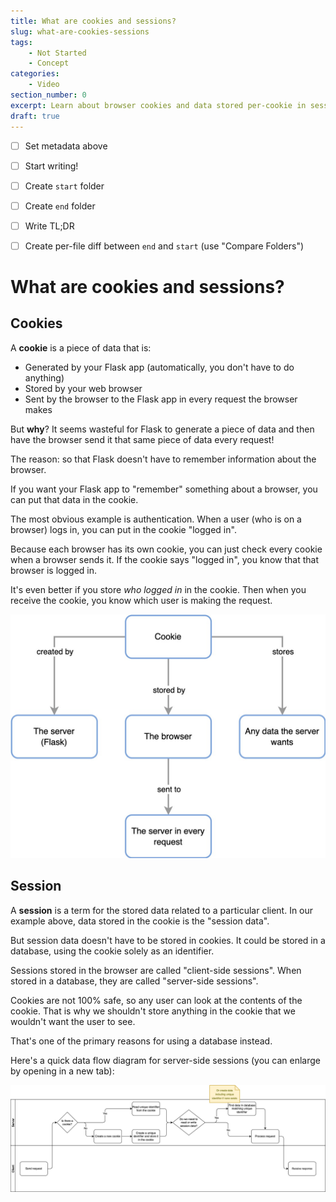 ```yaml
---
title: What are cookies and sessions?
slug: what-are-cookies-sessions
tags:
    - Not Started
    - Concept
categories:
    - Video
section_number: 0
excerpt: Learn about browser cookies and data stored per-cookie in sessions.
draft: true
---
```


- [ ] Set metadata above
- [ ] Start writing!
- [ ] Create `start` folder
- [ ] Create `end` folder
- [ ] Write TL;DR
- [ ] Create per-file diff between `end` and `start` (use "Compare Folders")


# What are cookies and sessions?

## Cookies

A **cookie** is a piece of data that is:

- Generated by your Flask app (automatically, you don't have to do anything)
- Stored by your web browser
- Sent by the browser to the Flask app in every request the browser makes

But **why**? It seems wasteful for Flask to generate a piece of data and then have the browser send it that same piece of data every request!

The reason: so that Flask doesn't have to remember information about the browser.

If you want your Flask app to "remember" something about a browser, you can put that data in the cookie.

The most obvious example is authentication. When a user (who is on a browser) logs in, you can put in the cookie "logged in".

Because each browser has its own cookie, you can just check every cookie when a browser sends it. If the cookie says "logged in", you know that that browser is logged in.

It's even better if you store _who logged in_ in the cookie. Then when you receive the cookie, you know which user is making the request.

![Cookies and sessions diagram](./assets/cookies-and-sessions.jpg)

## Session

A **session** is a term for the stored data related to a particular client. In our example above, data stored in the cookie is the "session data".

But session data doesn't have to be stored in cookies. It could be stored in a database, using the cookie solely as an identifier.

Sessions stored in the browser are called "client-side sessions". When stored in a database, they are called "server-side sessions".

Cookies are not 100% safe, so any user can look at the contents of the cookie. That is why we shouldn't store anything in the cookie that we wouldn't want the user to see.

That's one of the primary reasons for using a database instead.

Here's a quick data flow diagram for server-side sessions (you can enlarge by opening in a new tab):

![Server-side cookies data diagram](./assets/server-side-cookies.jpg)